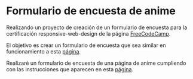 # Formulario de encuesta de anime

Realizando un proyecto de creación de un formulario de encuesta para la certificación responsive-web-design de la página [FreeCodeCamp](https://www.freecodecamp.org/learn/).

El objetivo es crear un formulario de encuesta que sea similar en funcionamiento a esta [página](https://survey-form.freecodecamp.rocks/).

Realizaré un formulario de encuesta de una página de anime cumpliendo con las instrucciones que aparecen en esta [página](https://www.freecodecamp.org/espanol/learn/2022/responsive-web-design/build-a-survey-form-project/build-a-survey-form).



